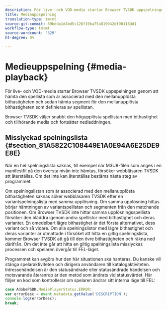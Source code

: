 ```yaml
---
description: För live- och VOD-media startar Browser TVSDK uppspelningen genom att hämta den spellista som är associerad med den mellanupplösta bithastigheten och sedan hämta segment för den mellanupplösta bithastigheten som definieras av spellistan.
title: Medieuppspelning
translation-type: tm+mt
source-git-commit: 89bdda1d4bd5c126f19ba75a819942df901183d1
workflow-type: tm+mt
source-wordcount: '329'
ht-degree: 0%

---
```



# Medieuppspelning {#media-playback}

För live- och VOD-media startar Browser TVSDK uppspelningen genom att hämta den spellista som är associerad med den mellanupplösta bithastigheten och sedan hämta segment för den mellanupplösta bithastigheten som definieras av spellistan.

Browser TVSDK väljer snabbt den högupplösta spellistan med bithastighet och tillhörande media och fortsätter nedladdningen.

## Misslyckad spelningslista {#section_81A5822C108449E1A0E94A6E25DE9E8E}

När en hel spelningslista saknas, till exempel när M3U8-filen som anges i en manifestfil på den översta nivån inte hämtas, försöker webbläsaren TVSDK att återställas. Om det inte kan återställas bestäms nästa steg av programmet.

Om spelningslistan som är associerad med den mellanupplösta bithastigheten saknas söker webbläsaren TVSDK efter en variantspelningslista med samma upplösning. Om samma upplösning hittas börjar hämtningen av variantspellistan och segmenten från den matchande positionen. Om Browser TVSDK inte hittar samma upplösningsspellista försöker den bläddra igenom andra spellistor med bithastighet och deras varianter. En omedelbart lägre bithastighet är det första alternativet, dess variant och så vidare. Om alla spelningslistor med lägre bithastighet och deras varianter är utmattade i försöket att hitta en giltig spelningslista, kommer Browser TVSDK att gå till den övre bithastigheten och räkna ned därifrån. Om det inte går att hitta en giltig spelningslista misslyckas processen och spelaren övergår till FEL-läget.

Programmet kan avgöra hur den här situationen ska hanteras. Du kanske vill stänga spelaraktiviteten och dirigera användaren till katalogaktiviteten. Intressehändelsen är den statusändrade eller statusändrade händelsen och motsvarande återanrop är den metod som ändrats vid statusvärdet. Här följer en kod som kontrollerar om spelaren ändrar sitt interna läge till FEL:

```js
case AdobePSDK.MediaPlayerStatus.ERROR:  
var errorDesc = event.metadata.getValue('DESCRIPTION'); 
console.log(errorDesc); 
break; 
```
